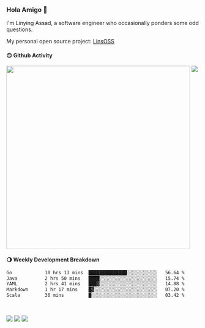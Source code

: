 ### Hola Amigo 🤣   

I'm Linying Assad, a software engineer who occasionally ponders some odd questions.  

My personal open source project: [LinsOSS](https://github.com/linsoss)
 
#### 🙃 Github Activity 
<div>
  <img src="https://github-readme-stats.vercel.app/api?username=al-assad&show_icons=true" align="top" style="display: inline-block;" width="480"/>
  <img src="https://github-readme-stats.vercel.app/api/top-langs/?username=al-assad&hide=css,html&langs_count=8&layout=compact" align="top" style="display: inline-block;"/>
</div>

#### 🌖 Weekly Development Breakdown
<!--START_SECTION:waka-->

```txt
Go            10 hrs 13 mins  ██████████████░░░░░░░░░░░   56.64 %
Java          2 hrs 50 mins   ████░░░░░░░░░░░░░░░░░░░░░   15.74 %
YAML          2 hrs 41 mins   ███▓░░░░░░░░░░░░░░░░░░░░░   14.88 %
Markdown      1 hr 17 mins    █▓░░░░░░░░░░░░░░░░░░░░░░░   07.20 %
Scala         36 mins         █░░░░░░░░░░░░░░░░░░░░░░░░   03.42 %
```

<!--END_SECTION:waka-->

<br>

<a href="https://twitter.com/Alassad_dev"><img src="https://img.shields.io/badge/Twitter-@Alassad__dev-blue?style=flat&logo=twitter" /></a>
<a href="https://t.me/alassad_dev"><img src="https://img.shields.io/badge/Telegram-@alassad__dev-orange?style=flat&logo=telegram" /></a>
<a href="https://al-assad.github.io"><img src="https://img.shields.io/badge/Blogs-Linying_Assad's_Blog-yellow?style=flat&logo=github" /></a>

